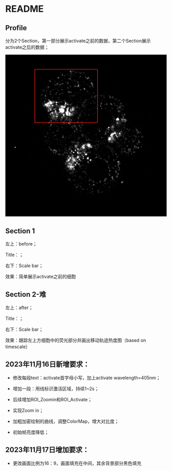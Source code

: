 # README

## Profile

分为2个Section，第一部分展示activate之前的数据，第二个Section展示activate之后的数据；

<img src=".\resource\target.png" style="zoom:50%;" />

## Section 1

左上：before；

Title：；

右下：Scale bar；

效果：简单展示activate之前的细胞

## Section 2-难

左上：after；

Title：；

右下：Scale bar；

效果：跟踪左上方细胞中的荧光部分并画出移动轨迹热度图（based on timescale）



## 2023年11月16日新增要求：

- 修改每段text：activate首字母小写，加上activate wavelength=405nm；

- 增加一段：用线标识激活区域，持续1~2s；

- 后续增加ROI_Zoomin和ROI_Activate；

- 实现Zoom in；

- 加粗加密绘制的曲线，调整ColorMap，增大对比度；

- 初始帧亮度降低；

## 2023年11月17日增加要求：

- 更改画面比例为16：9，画面填充在中间，其余背景部分黑色填充
